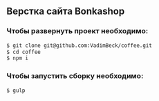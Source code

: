 ## Верстка сайта Bonkashop

###  Чтобы развернуть проект необходимо:
```sh
$ git clone git@github.com:VadimBeck/coffee.git
$ cd coffee
$ npm i
```

### Чтобы запустить сборку необходимо:
```sh
$ gulp
```

